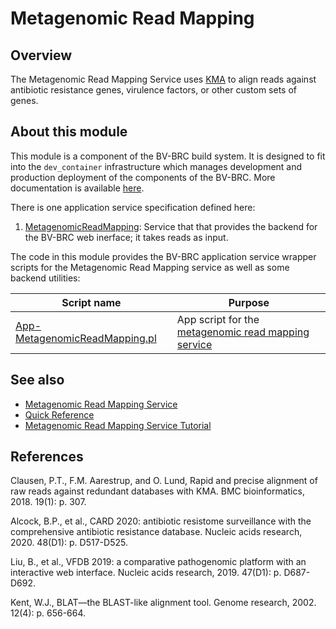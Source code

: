 # Metagenomic Read Mapping

## Overview

The Metagenomic Read Mapping Service uses [KMA](https://bmcbioinformatics.biomedcentral.com/articles/10.1186/s12859-018-2336-6) to align reads against antibiotic resistance genes, virulence factors, or other custom sets of genes.

## About this module

This module is a component of the BV-BRC build system. It is designed to fit into the
`dev_container` infrastructure which manages development and production deployment of
the components of the BV-BRC. More documentation is available [here](https://github.com/BV-BRC/dev_container/tree/master/README.md).

There is one application service specification defined here:
1.  [MetagenomicReadMapping](app_specs/MetagenomicReadMapping.md): Service that that provides the backend for the BV-BRC web inerface; it takes reads as input.

The code in this module provides the BV-BRC application service wrapper scripts for the Metagenomic Read Mapping service as well
as some backend utilities:

| Script name | Purpose |
| ----------- | ------- |
| [App-MetagenomicReadMapping.pl](service-scripts/App-MetagenomicReadMapping.pl) | App script for the [metagenomic read mapping service](https://www.bv-brc.org/docs/quick_references/services/metagenomic_read_mapping_service.html) |

## See also

* [Metagenomic Read Mapping Service](https://bv-brc.org/app/MetagenomicReadMapping)
* [Quick Reference](https://www.bv-brc.org/docs/quick_references/services/metagenomic_read_mapping_service.html)
* [Metagenomic Read Mapping Service Tutorial](https://www.bv-brc.org/docs/tutorial/metagenomic_read_mapping/metagenomic_read_mapping.html)



## References
Clausen, P.T., F.M. Aarestrup, and O. Lund, Rapid and precise alignment of raw reads against redundant databases with KMA. BMC bioinformatics, 2018. 19(1): p. 307.

Alcock, B.P., et al., CARD 2020: antibiotic resistome surveillance with the comprehensive antibiotic resistance database. Nucleic acids research, 2020. 48(D1): p. D517-D525.

Liu, B., et al., VFDB 2019: a comparative pathogenomic platform with an interactive web interface. Nucleic acids research, 2019. 47(D1): p. D687-D692.

Kent, W.J., BLAT—the BLAST-like alignment tool. Genome research, 2002. 12(4): p. 656-664.
